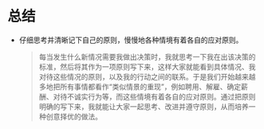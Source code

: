 # 总结
- 仔细思考并清晰记下自己的原则，慢慢地各种情境有着各自的应对原则。
  > 每当发生什么新情况需要我做出决策时，我就思考一下我在出该决策的标准，然后将其作为一项原则写下来，这样大家就能看到具体情况、我对待这些情况的原则，以及我的行动之间的联系。于是我们开始越来越多地把所有事情都看作“类似情景的重现”，例如聘用、解雇、确定薪酬、对待不诚实行为等，而这些情境有着各自的应对原则。通过把原则明确的写下来，我就能让大家一起思考、改进并遵守原则，从而培养一种创意择优的做法。